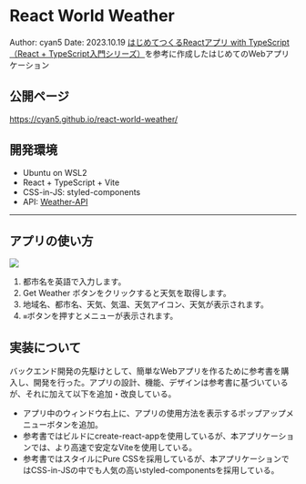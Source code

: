 # React World Weather

Author: cyan5
Date: 2023.10.19
[はじめてつくるReactアプリ with TypeScript （React + TypeScript入門シリーズ）](https://www.amazon.co.jp/%E3%81%AF%E3%81%98%E3%82%81%E3%81%A6%E3%81%A4%E3%81%8F%E3%82%8BReact%E3%82%A2%E3%83%97%E3%83%AA-TypeScript-mod728-ebook/dp/B094Z1R281)を参考に作成したはじめてのWebアプリケーション

## 公開ページ
https://cyan5.github.io/react-world-weather/

## 開発環境
* Ubuntu on WSL2
* React + TypeScript + Vite
* CSS-in-JS: styled-components
* API: [Weather-API](https://www.weatherapi.com/)

----
## アプリの使い方
![](./weather_explain.png)
1. 都市名を英語で入力します。
2. Get Weather ボタンをクリックすると天気を取得します。
3. 地域名、都市名、天気、気温、天気アイコン、天気が表示されます。
4. `≡`ボタンを押すとメニューが表示されます。

## 実装について
バックエンド開発の先駆けとして、簡単なWebアプリを作るために参考書を購入し、開発を行った。アプリの設計、機能、デザインは参考書に基づいているが、それに加えて以下を追加・改良している。
* アプリ中のウィンドウ右上に、アプリの使用方法を表示するポップアップメニューボタンを追加。
* 参考書ではビルドにcreate-react-appを使用しているが、本アプリケーションでは、より高速で安定なViteを使用している。
* 参考書ではスタイルにPure CSSを採用しているが、本アプリケーションではCSS-in-JSの中でも人気の高いstyled-componentsを採用している。

